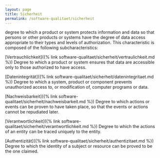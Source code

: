 ```yaml
---
layout: page
title: Sicherheit
permalink: /software-qualitaet/sicherheit
---
```


degree to which a product or system protects information and data so that persons or other products or systems have the degree of data access appropriate to their types and levels of authorization. This characteristic is composed of the following subcharacteristics:

[Vertrauchlichkeit]({% link software-qualitaet/sicherheit/vertraulichkeit.md %})
Degree to which a product or system ensures that data are accessible only to those authorized to have access.

[Datenintegrität]({% link software-qualitaet/sicherheit/datenintegritaet.md %})
Degree to which a system, product or component prevents unauthorized access to, or modification of, computer programs or data.

[Nachweisbarkeit]({% link software-qualitaet/sicherheit/nachweisbarkeit.md %})
Degree to which actions or events can be proven to have taken place, so that the events or actions cannot be repudiated later.

[Verantwortlichkeit]({% link software-qualitaet/sicherheit/verantwortlichkeit.md %})
Degree to which the actions of an entity can be traced uniquely to the entity.

[Authentizität]({% link software-qualitaet/sicherheit/authentizitaet.md %})
Degree to which the identity of a subject or resource can be proved to be the one claimed.